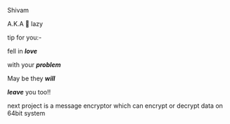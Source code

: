 
Shivam

A.K.A 🦥 lazy

tip for you:-

fell in ***love***

with your ***problem***

May be they ***will***

***leave*** you too!! 


next project is a message encryptor which can encrypt or decrypt data on 64bit system 